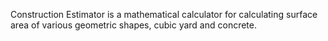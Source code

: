 Construction Estimator is a mathematical calculator for calculating surface area of various geometric shapes, cubic yard and concrete.  